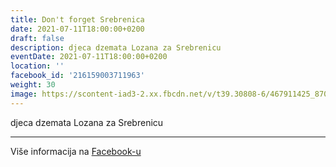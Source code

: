 ```yaml
---
title: Don't forget Srebrenica
date: 2021-07-11T18:00:00+0200
draft: false
description: djeca dzemata Lozana za Srebrenicu
eventDate: 2021-07-11T18:00:00+0200
location: ''
facebook_id: '216159003711963'
weight: 30
image: https://scontent-iad3-2.xx.fbcdn.net/v/t39.30808-6/467911425_8702124949883247_8451066247417132989_n.jpg?_nc_cat=103&ccb=1-7&_nc_sid=9e60e4&_nc_ohc=Z8al4cFxgLwQ7kNvwHR1CHZ&_nc_oc=AdlGEP9hqB824v9tAflopolIKb_24BCrefeTavfipHfcNfPOxK4G1eWuMKH0PKsHBrk&_nc_zt=23&_nc_ht=scontent-iad3-2.xx&edm=ABTKTjYEAAAA&_nc_gid=QeFCQqooFqKNpN66x19d5w&oh=00_AfYdweiUIajKJdxo8NObaWSLUrj8JpA7p6wBy7NCRwpMXg&oe=68C94299
---
```


djeca dzemata Lozana za Srebrenicu

---

Više informacija na [Facebook-u](https://facebook.com/events/216159003711963)
